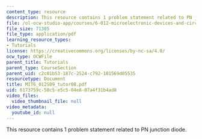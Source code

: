 ```yaml
---
content_type: resource
description: This resource contains 1 problem statement related to PN junction diode.
file: /ol-ocw-studio-app/courses/6-012-microelectronic-devices-and-circuits-spring-2009/6173759c50c5e5c504e807a4f31b4ad8_MIT6_012S09_tutor08.pdf
file_size: 71305
file_type: application/pdf
learning_resource_types:
- Tutorials
license: https://creativecommons.org/licenses/by-nc-sa/4.0/
ocw_type: OCWFile
parent_title: Tutorials
parent_type: CourseSection
parent_uid: c2c01b53-187c-2524-c792-101569d05535
resourcetype: Document
title: MIT6_012S09_tutor08.pdf
uid: 6173759c-50c5-e5c5-04e8-07a4f31b4ad8
video_files:
  video_thumbnail_file: null
video_metadata:
  youtube_id: null
---
```

This resource contains 1 problem statement related to PN junction diode.